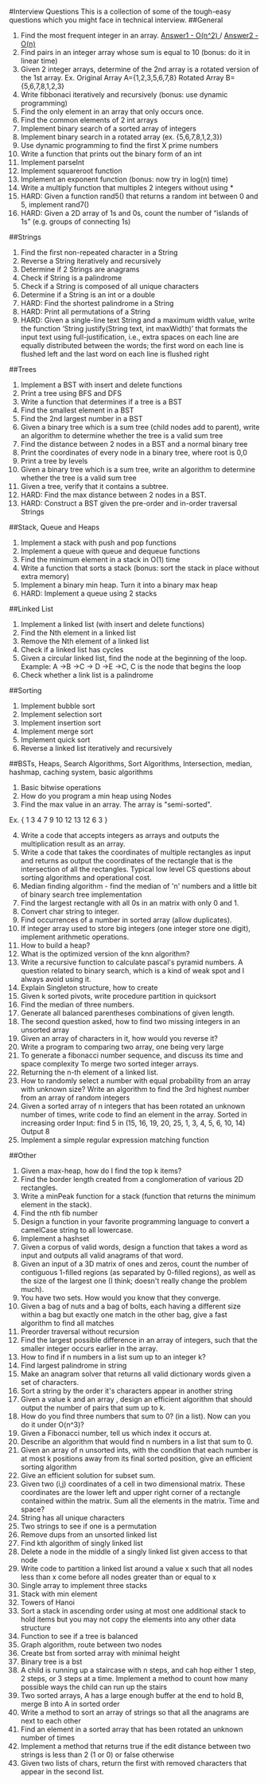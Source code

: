#Interview Questions
This is a collection of some of the tough-easy questions which you might face in technical interview. 
##General
1. Find the most frequent integer in an array. [ Answer1 - O(n^2) ](http://stackoverflow.com/questions/8545590/find-the-most-popular-element-in-int-array) / [Answer2 - O(n) ](http://www.geeksforgeeks.org/find-the-maximum-repeating-number-in-ok-time/)
2. Find pairs in an integer array whose sum is equal to 10 (bonus: do it in linear time)
3. Given 2 integer arrays, determine of the 2nd array is a rotated version of the 1st array. Ex. Original Array A={1,2,3,5,6,7,8} Rotated Array B={5,6,7,8,1,2,3}
4. Write fibbonaci iteratively and recursively (bonus: use dynamic programming)
5. Find the only element in an array that only occurs once.
6. Find the common elements of 2 int arrays
7. Implement binary search of a sorted array of integers
8. Implement binary search in a rotated array (ex. {5,6,7,8,1,2,3})
9. Use dynamic programming to find the first X prime numbers
10. Write a function that prints out the binary form of an int
11. Implement parseInt
12. Implement squareroot function
13. Implement an exponent function (bonus: now try in log(n) time)
14. Write a multiply function that multiples 2 integers without using *
15. HARD: Given a function rand5() that returns a random int between 0 and 5, implement rand7()
16. HARD: Given a 2D array of 1s and 0s, count the number of “islands of 1s” (e.g. groups of connecting 1s)

##Strings
1. Find the first non-repeated character in a String
2. Reverse a String iteratively and recursively
3. Determine if 2 Strings are anagrams
4. Check if String is a palindrome
5. Check if a String is composed of all unique characters
6. Determine if a String is an int or a double
7. HARD: Find the shortest palindrome in a String
8. HARD: Print all permutations of a String
9. HARD: Given a single-line text String and a maximum width value, write the function ‘String justify(String text, int maxWidth)’ that formats the input text using full-justification, i.e., extra spaces on each line are equally distributed between the words; the first word on each line is flushed left and the last word on each line is flushed right

##Trees
1. Implement a BST with insert and delete functions
2. Print a tree using BFS and DFS
3. Write a function that determines if a tree is a BST
4. Find the smallest element in a BST
5. Find the 2nd largest number in a BST
6. Given a binary tree which is a sum tree (child nodes add to parent), write an algorithm to determine whether the tree is a valid sum tree
7. Find the distance between 2 nodes in a BST and a normal binary tree
8. Print the coordinates of every node in a binary tree, where root is 0,0
9. Print a tree by levels
10. Given a binary tree which is a sum tree, write an algorithm to determine whether the tree is a valid sum tree
11. Given a tree, verify that it contains a subtree.
12. HARD: Find the max distance between 2 nodes in a BST.
13. HARD: Construct a BST given the pre-order and in-order traversal Strings

##Stack, Queue and Heaps
1. Implement a stack with push and pop functions
2. Implement a queue with queue and dequeue functions
3. Find the minimum element in a stack in O(1) time
4. Write a function that sorts a stack (bonus: sort the stack in place without extra memory)
5. Implement a binary min heap. Turn it into a binary max heap
6. HARD: Implement a queue using 2 stacks

##Linked List
1. Implement a linked list (with insert and delete functions)
2. Find the Nth element in a linked list
3. Remove the Nth element of a linked list
4. Check if a linked list has cycles
5. Given a circular linked list, find the node at the beginning of the loop. Example: A →B →C → D →E →C, C is the node that begins the loop
6. Check whether a link list is a palindrome

##Sorting
1. Implement bubble sort
2. Implement selection sort
3. Implement insertion sort
4. Implement merge sort
5. Implement quick sort
6. Reverse a linked list iteratively and recursively

##BSTs, Heaps, Search Algorithms, Sort Algorithms, Intersection, median, hashmap, caching system, basic algorithms

1. Basic bitwise operations
2. How do you program a min heap using Nodes
3. Find the max value in an array. The array is "semi-sorted".

Ex. { 1 3 4 7 9 10 12 13 12 6 3 }

4. Write a code that accepts integers as arrays and outputs the multiplication result as an array.
5. Write a code that takes the coordinates of multiple rectangles as input and returns as output the coordinates of the rectangle that is the intersection of all the rectangles.
Typical low level CS questions about sorting algorithms and operational cost.
6. Median finding algorithm - find the median of 'n' numbers and a little bit of binary search tree implementation
7. Find the largest rectangle with all 0s in an matrix with only 0 and 1.
8. Convert char string to integer.
9. Find occurrences of a number in sorted array (allow duplicates).
10. If integer array used to store big integers (one integer store one digit), implement arithmetic operations.
11. How to build a heap?
12. What is the optimized version of the knn algorithm?
13. Write a recursive function to calculate pascal's pyramid numbers.
A question related to binary search, which is a kind of weak spot and I always avoid using it.
14. Explain Singleton structure, how to create
15. Given k sorted pivots, write procedure partition in quicksort
16. Find the median of three numbers.
17. Generate all balanced parentheses combinations of given length.
18. The second question asked, how to find two missing integers in an unsorted array
19. Given an array of characters in it, how would you reverse it?
20. Write a program to comparing two array, one being very large
21. To generate a fibonacci number sequence, and discuss its time and space complexity To merge two sorted integer arrays.
22. Returning the n-th element of a linked list.
23. How to randomly select a number with equal probability from an array with unknown size? Write an algorithm to find the 3rd highest number from an array of random integers
24. Given a sorted array of n integers that has been rotated an unknown number of times, write code to find an element in the array. Sorted in increasing order
Input: find 5 in (15, 16, 19, 20, 25, 1, 3, 4, 5, 6, 10, 14) Output 8
25. Implement a simple regular expression matching function

##Other

1. Given a max-heap, how do I find the top k items?
2. Find the border length created from a conglomeration of various 2D rectangles.
3. Write a minPeak function for a stack (function that returns the minimum element in the stack).
4. Find the nth fib number
5. Design a function in your favorite programming language to convert a camelCase string to all lowercase.
6. Implement a hashset
7. Given a corpus of valid words, design a function that takes a word as input and outputs all valid anagrams of that word.
8. Given an input of a 3D matrix of ones and zeros, count the number of contiguous 1-filled regions (as separated by 0-filled regions), as well as the size of the largest one (I think; doesn't really change the problem much).
9. You have two sets. How would you know that they converge.
10. Given a bag of nuts and a bag of bolts, each having a different size within a bag but exactly one match in the other bag, give a fast algorithm to find all matches
11. Preorder traversal without recursion
12. Find the largest possible difference in an array of integers, such that the smaller integer occurs earlier in the array.
13. How to find if n numbers in a list sum up to an integer k?
14. Find largest palindrome in string
15. Make an anagram solver that returns all valid dictionary words given a set of characters.
16. Sort a string by the order it's characters appear in another string
17. Given a value k and an array , design an efficient algorithm that should output the number of pairs that sum up to k.
18. How do you find three numbers that sum to 0? (in a list). Now can you do it under O(n^3)?
19. Given a Fibonacci number, tell us which index it occurs at.
20. Describe an algorithm that would find n numbers in a list that sum to 0.
21. Given an array of n unsorted ints, with the condition that each number is at most k positions away from its final sorted position, give an efficient sorting algorithm
22. Give an efficient solution for subset sum.
23. Given two (i,j) coordinates of a cell in two dimensional matrix. These coordinates are the lower left and upper right corner of a rectangle contained within the matrix. Sum all the elements in the matrix. Time and space?
24. String has all unique characters
25. Two strings to see if one is a permutation
26. Remove dups from an unsorted linked list
27. Find kth algorithm of singly linked list
28. Delete a node in the middle of a singly linked list given access to that node
29. Write code to partition a linked list around a value x such that all nodes less than x come before all nodes greater than or equal to x
30. Single array to implement three stacks
31. Stack with min element
32. Towers of Hanoi
33. Sort a stack in ascending order using at most one additional stack to hold items but you may not copy the elements into any other data structure
34. Function to see if a tree is balanced
35. Graph algorithm, route between two nodes
36. Create bst from sorted array with minimal height
37. Binary tree is a bst
38. A child is running up a staircase with n steps, and cah hop either 1 step, 2 steps, or 3 steps at a time. Implement a method to count how many possible ways the child can run up the stairs
39. Two sorted arrays, A has a large enough buffer at the end to hold B, merge B into A in sorted order
40. Write a method to sort an array of strings so that all the anagrams are next to each other
41. Find an element in a sorted array that has been rotated an unknown number of times
42. Implement a method that returns true if the edit distance between two strings is less than 2 (1 or 0) or false otherwise
43. Given two lists of chars, return the first with removed characters that appear in the second list.
